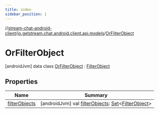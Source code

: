 ```yaml
---
title: index
sidebar_position: 1
---
```

//[stream-chat-android-client](../../../index.md)/[io.getstream.chat.android.client.api.models](../index.md)/[OrFilterObject](index.md)



# OrFilterObject  
 [androidJvm] data class [OrFilterObject](index.md) : [FilterObject](../FilterObject/index.md)   


## Properties  
  
|  Name |  Summary | 
|---|---|
| <a name="io.getstream.chat.android.client.api.models/OrFilterObject/filterObjects/#/PointingToDeclaration/"></a>[filterObjects](filterObjects.md)| <a name="io.getstream.chat.android.client.api.models/OrFilterObject/filterObjects/#/PointingToDeclaration/"></a> [androidJvm] val [filterObjects](filterObjects.md): [Set](https://kotlinlang.org/api/latest/jvm/stdlib/kotlin.collections/-set/index.html)&lt;[FilterObject](../FilterObject/index.md)&gt;   <br/>|

